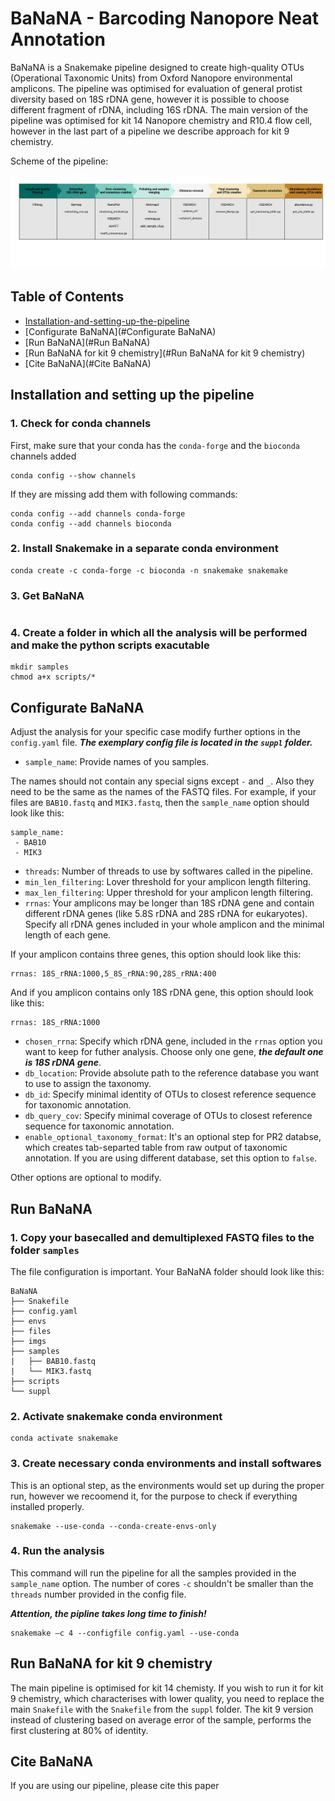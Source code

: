 # BaNaNA - Barcoding Nanopore Neat Annotation

BaNaNA is a Snakemake pipeline designed to create high-quality OTUs (Operational Taxonomic Units) from Oxford Nanopore environmental amplicons. The pipeline was optimised for evaluation of general protist diversity based on 18S rDNA gene, however it is possible to choose different fragment of rDNA, including 16S rDNA. The main version of the pipeline was optimised for kit 14 Nanopore chemistry and R10.4 flow cell, however in the last part of a pipeline we describe approach for kit 9 chemistry. 

Scheme of the pipeline:

![Scheme of the pipeline](imgs/pipeline_scheme.png)


<!--- TOC START -->
Table of Contents
-----------------
- [Installation-and-setting-up-the-pipeline](#Installation-and-setting-up-the-pipeline)
- [Configurate BaNaNA](#Configurate BaNaNA)
- [Run BaNaNA](#Run BaNaNA)
- [Run BaNaNA for kit 9 chemistry](#Run BaNaNA for kit 9 chemistry)
- [Cite BaNaNA](#Cite BaNaNA)
<!--- TOC END -->


## Installation and setting up the pipeline

### 1. Check for conda channels

First, make sure that your conda has the `conda-forge` and the `bioconda` channels added

```
conda config --show channels
```

If they are missing add them with following commands:

```
conda config --add channels conda-forge
conda config --add channels bioconda
```

### 2. Install Snakemake in a separate conda environment

```
conda create -c conda-forge -c bioconda -n snakemake snakemake
```

### 3. Get BaNaNA

```

```

### 4. Create a folder in which all the analysis will be performed and make the python scripts exacutable

```
mkdir samples
chmod a+x scripts/*
```


## Configurate BaNaNA

Adjust the analysis for your specific case modify further options in the `config.yaml` file. ***The exemplary config file is located in the `suppl` folder.***

* `sample_name`: Provide names of you samples.

The names should not contain any special signs except `-` and `_`. Also they need to be the same as the names of the FASTQ files. For example, if your files are `BAB10.fastq` and `MIK3.fastq`, then the `sample_name` option should look like this:

```
sample_name:
 - BAB10
 - MIK3
```

* `threads`: Number of threads to use by softwares called in the pipeline. 
* `min_len_filtering`: Lover threshold for your amplicon length filtering. 
* `max_len_filtering`: Upper threshold for your amplicon length filtering. 
* `rrnas`: Your amplicons may be longer than 18S rDNA gene and contain different rDNA genes (like 5.8S rDNA and 28S rDNA for eukaryotes). Specify all rDNA genes included in your whole amplicon and the minimal length of each gene.

If your amplicon contains three genes, this option should look like this:

```
rrnas: 18S_rRNA:1000,5_8S_rRNA:90,28S_rRNA:400
```

And if you amplicon contains only 18S rDNA gene, this option should look like this:

```
rrnas: 18S_rRNA:1000
```

* `chosen_rrna`: Specify which rDNA gene, included in the `rrnas` option you want to keep for futher analysis. Choose only one gene, ***the default one is 18S rDNA gene***.
* `db_location`: Provide absolute path to the reference database you want to use to assign the taxonomy.
* `db_id`: Specify minimal identity of OTUs to closest reference sequence for taxonomic annotation.
* `db_query_cov`: Specify minimal coverage of OTUs to closest reference sequence for taxonomic annotation.
* `enable_optional_taxonomy_format`: It's an optional step for PR2 databse, which creates tab-separted table from raw output of taxonomic annotation. If you are using different database, set this option to `false`.

Other options are optional to modify.


## Run BaNaNA

### 1. Copy your basecalled and demultiplexed FASTQ files to the folder `samples`

The file configuration is important. Your BaNaNA folder should look like this:

```
BaNaNA
├── Snakefile
├── config.yaml
├── envs
├── files
├── imgs
├── samples
|   ├── BAB10.fastq
|   └── MIK3.fastq
├── scripts
└── suppl
```

### 2. Activate snakemake conda environment

```
conda activate snakemake
```

### 3. Create necessary conda environments and install softwares

This is an optional step, as the environments would set up during the proper run, however we recoomend it, for the purpose to check if everything installed properly.

```
snakemake --use-conda --conda-create-envs-only
```

### 4. Run the analysis

This command will run the pipeline for all the samples provided in the `sample_name` option. The number of cores `-c` shouldn't be smaller than the `threads` number provided in the config file.

***Attention, the pipline takes long time to finish!*** 

```
snakemake –c 4 --configfile config.yaml --use-conda
```

## Run BaNaNA for kit 9 chemistry

The main pipeline is optimised for kit 14 chemisty. If you wish to run it for kit 9 chemistry, which characterises with lower quality, you need to replace the main `Snakefile` with the `Snakefile` from the `suppl` folder. The kit 9 version instead of clustering based on average error of the sample, performs the first clustering at 80% of identity.  


## Cite BaNaNA

If you are using our pipeline, please cite this paper






